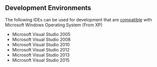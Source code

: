 ## Development Environments

The following IDEs can be used for development that are [compatible](https://www.visualstudio.com/en-us/products/visual-studio-2015-compatibility-vs.aspx# "") with Microsoft Windows Operating System (From XP) 

* Microsoft Visual Studio 2005
* Microsoft Visual Studio 2008
* Microsoft Visual Studio 2010
* Microsoft Visual Studio 2012
* Microsoft Visual Studio 2013
* Microsoft Visual Studio 2015

